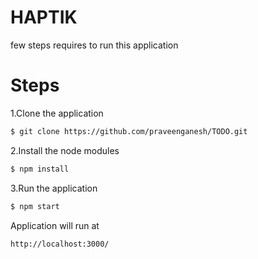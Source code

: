 # HAPTIK

few steps requires to run this application

# Steps

1.Clone the application

```sh
$ git clone https://github.com/praveenganesh/TODO.git
```

2.Install the node modules

```sh
$ npm install
```

3.Run the application

```sh
$ npm start
```

Application will run at

```sh
http://localhost:3000/
```
